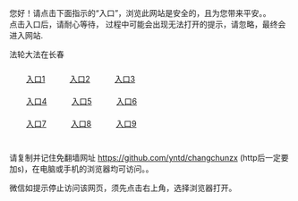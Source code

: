 您好！请点击下面指示的“入口”，浏览此网站是安全的，且为您带来平安。。 <br/>
点击入口后，请耐心等待， 过程中可能会出现无法打开的提示，请忽略，最终会进入网站. </br>

法轮大法在长春<br/>
<div style="padding:10px"><a style="margin:20px" target="_blank" href="https://dc6dk0kd97ogc.cloudfront.net/2Qpsp?rlwjlb" id="ccLink1" rel="nofollow">入口1</a> <a target="_blank" style="margin:20px" href="https://d3b978p9pn571s.cloudfront.net/2Qpsp?gfejms" id="ccLink2" rel="nofollow">入口2</a> <a style="margin:20px" target="_blank" href="https://d21aw0n381o7cb.cloudfront.net/2Qpsp?ayfsxpet" id="ccLink3" rel="nofollow">入口3</a></div>

<div style="padding:10px" ><a style="margin:20px" target="_blank" href="https://dc6dk0kd97ogc.cloudfront.net/2Qpsp?rlwjlb" id="ccLink4" rel="nofollow">入口4</a> <a style="margin:20px" href="https://d3b978p9pn571s.cloudfront.net/2Qpsp?gfejms" target="_blank" id="ccLink5" rel="nofollow">入口5</a> <a style="margin:20px" href="https://d21aw0n381o7cb.cloudfront.net/2Qpsp?ayfsxpet" target="_blank" id="ccLink6" rel="nofollow">入口6</a></div>

<div style="padding:10px"><a style="margin:20px" target="_blank" href="https://dc6dk0kd97ogc.cloudfront.net/2Qpsp?rlwjlb" id="ccLink7" rel="nofollow">入口7</a> <a style="margin:20px" href="https://d3b978p9pn571s.cloudfront.net/2Qpsp?gfejms" target="_blank" id="ccLink8" rel="nofollow">入口8</a> <a style="margin:20px" target="_blank" href="https://d21aw0n381o7cb.cloudfront.net/2Qpsp?ayfsxpet" id="ccLink9" rel="nofollow">入口9</a></div>

<br/>



请复制并记住免翻墙网址 https://github.com/yntd/changchunzx (http后一定要加s)，在电脑或手机的浏览器均可访问。。<br/>

微信如提示停止访问该网页，须先点击右上角，选择浏览器打开。
